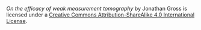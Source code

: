 *On the efficacy of weak measurement tomography* by Jonathan Gross is licensed
under a [Creative Commons Attribution-ShareAlike 4.0 International
License](http://creativecommons.org/licenses/by-sa/4.0/).
